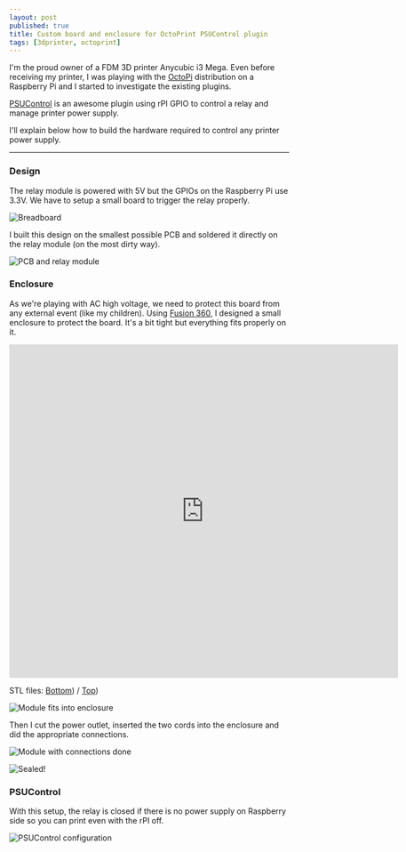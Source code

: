 ```yaml
---
layout: post
published: true
title: Custom board and enclosure for OctoPrint PSUControl plugin
tags: [3dprinter, octoprint]
---
```


I'm the proud owner of a FDM 3D printer Anycubic i3 Mega. Even before receiving my printer,
I was playing with the [OctoPi](https://octoprint.org/download/) distribution on a
Raspberry Pi and I started to investigate the existing plugins.

[PSUControl](https://plugins.octoprint.org/plugins/psucontrol/) is an awesome plugin using rPI GPIO
to control a relay and manage printer power supply.

I'll explain below how to build the hardware required to control any printer power supply.

------------------------------------------------------------------------------------------

### Design

The relay module is powered with 5V but the GPIOs on the Raspberry Pi use 3.3V. We have to setup
a small board to trigger the relay properly.

![Breadboard]({{site.baseurl}}/img/20180302/psucontrol_bb_thumb.jpg)

I built this design on the smallest possible PCB and soldered it directly on the relay module (on the most dirty way).

![PCB and relay module]({{site.baseurl}}/img/20180302/20180301_084419752_iOS_DxO_thumb.jpg)

### Enclosure

As we're playing with AC high voltage, we need to protect this board from any external event (like my children).
Using [Fusion 360](https://www.autodesk.com/products/fusion-360/overview), I designed a small enclosure
to protect the board. It's a bit tight but everything fits properly on it.

<iframe src="https://myhub.autodesk360.com/ue2aedb11/shares/public/SHabee1QT1a327cf2b7abdb08b9862ceddaf?mode=embed" width="700" height="600" allowfullscreen="true" webkitallowfullscreen="true" mozallowfullscreen="true"  frameborder="0"></iframe>

STL files: [Bottom]({{site.baseurl}}/img/20180302/relay_bottom.stl)) / [Top]({{site.baseurl}}/img/20180302/relay_top.stl))

![Module fits into enclosure]({{site.baseurl}}/img/20180302/20180301_084735805_iOS_DxO_thumb.jpg)


Then I cut the power outlet, inserted the two cords into the enclosure and did the
appropriate connections.

![Module with connections done]({{site.baseurl}}/img/20180302/20180301_091810924_iOS_DxO_thumb.jpg)

![Sealed!]({{site.baseurl}}/img/20180302/20180301_091907124_iOS_DxO_thumb.jpg)

### PSUControl

With this setup, the relay is closed if there is no power supply
on Raspberry side so you can print even with the rPI off.

![PSUControl configuration]({{site.baseurl}}/img/20180302/chrome_2018-03-02_14-01-08_thumb.jpg)
